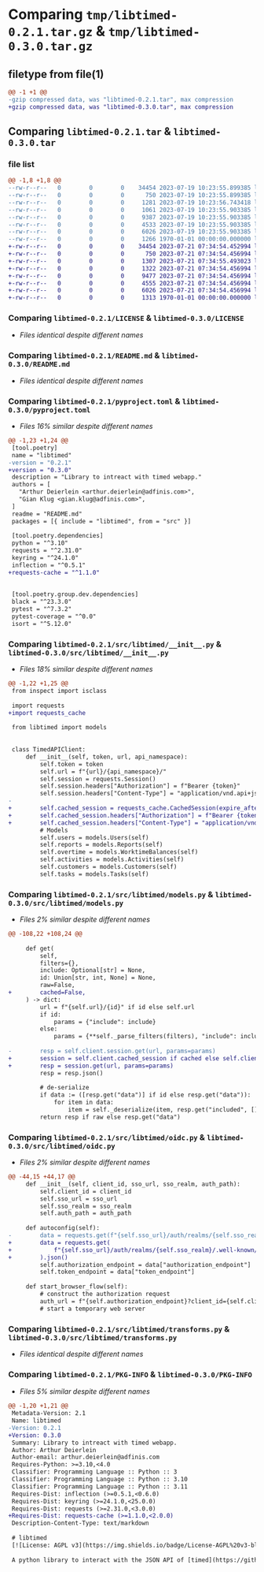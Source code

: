 # Comparing `tmp/libtimed-0.2.1.tar.gz` & `tmp/libtimed-0.3.0.tar.gz`

## filetype from file(1)

```diff
@@ -1 +1 @@
-gzip compressed data, was "libtimed-0.2.1.tar", max compression
+gzip compressed data, was "libtimed-0.3.0.tar", max compression
```

## Comparing `libtimed-0.2.1.tar` & `libtimed-0.3.0.tar`

### file list

```diff
@@ -1,8 +1,8 @@
--rw-r--r--   0        0        0    34454 2023-07-19 10:23:55.899385 libtimed-0.2.1/LICENSE
--rw-r--r--   0        0        0      750 2023-07-19 10:23:55.899385 libtimed-0.2.1/README.md
--rw-r--r--   0        0        0     1281 2023-07-19 10:23:56.743418 libtimed-0.2.1/pyproject.toml
--rw-r--r--   0        0        0     1061 2023-07-19 10:23:55.903385 libtimed-0.2.1/src/libtimed/__init__.py
--rw-r--r--   0        0        0     9387 2023-07-19 10:23:55.903385 libtimed-0.2.1/src/libtimed/models.py
--rw-r--r--   0        0        0     4533 2023-07-19 10:23:55.903385 libtimed-0.2.1/src/libtimed/oidc.py
--rw-r--r--   0        0        0     6026 2023-07-19 10:23:55.903385 libtimed-0.2.1/src/libtimed/transforms.py
--rw-r--r--   0        0        0     1266 1970-01-01 00:00:00.000000 libtimed-0.2.1/PKG-INFO
+-rw-r--r--   0        0        0    34454 2023-07-21 07:34:54.452994 libtimed-0.3.0/LICENSE
+-rw-r--r--   0        0        0      750 2023-07-21 07:34:54.456994 libtimed-0.3.0/README.md
+-rw-r--r--   0        0        0     1307 2023-07-21 07:34:55.493023 libtimed-0.3.0/pyproject.toml
+-rw-r--r--   0        0        0     1322 2023-07-21 07:34:54.456994 libtimed-0.3.0/src/libtimed/__init__.py
+-rw-r--r--   0        0        0     9477 2023-07-21 07:34:54.456994 libtimed-0.3.0/src/libtimed/models.py
+-rw-r--r--   0        0        0     4555 2023-07-21 07:34:54.456994 libtimed-0.3.0/src/libtimed/oidc.py
+-rw-r--r--   0        0        0     6026 2023-07-21 07:34:54.456994 libtimed-0.3.0/src/libtimed/transforms.py
+-rw-r--r--   0        0        0     1313 1970-01-01 00:00:00.000000 libtimed-0.3.0/PKG-INFO
```

### Comparing `libtimed-0.2.1/LICENSE` & `libtimed-0.3.0/LICENSE`

 * *Files identical despite different names*

### Comparing `libtimed-0.2.1/README.md` & `libtimed-0.3.0/README.md`

 * *Files identical despite different names*

### Comparing `libtimed-0.2.1/pyproject.toml` & `libtimed-0.3.0/pyproject.toml`

 * *Files 16% similar despite different names*

```diff
@@ -1,23 +1,24 @@
 [tool.poetry]
 name = "libtimed"
-version = "0.2.1"
+version = "0.3.0"
 description = "Library to intreact with timed webapp."
 authors = [
   "Arthur Deierlein <arthur.deierlein@adfinis.com>",
   "Gian Klug <gian.klug@adfinis.com>",
 ]
 readme = "README.md"
 packages = [{ include = "libtimed", from = "src" }]
 
 [tool.poetry.dependencies]
 python = "^3.10"
 requests = "^2.31.0"
 keyring = "^24.1.0"
 inflection = "^0.5.1"
+requests-cache = "^1.1.0"
 
 
 [tool.poetry.group.dev.dependencies]
 black = "^23.3.0"
 pytest = "^7.3.2"
 pytest-coverage = "^0.0"
 isort = "^5.12.0"
```

### Comparing `libtimed-0.2.1/src/libtimed/__init__.py` & `libtimed-0.3.0/src/libtimed/__init__.py`

 * *Files 18% similar despite different names*

```diff
@@ -1,22 +1,25 @@
 from inspect import isclass
 
 import requests
+import requests_cache
 
 from libtimed import models
 
 
 class TimedAPIClient:
     def __init__(self, token, url, api_namespace):
         self.token = token
         self.url = f"{url}/{api_namespace}/"
         self.session = requests.Session()
         self.session.headers["Authorization"] = f"Bearer {token}"
         self.session.headers["Content-Type"] = "application/vnd.api+json"
-
+        self.cached_session = requests_cache.CachedSession(expire_after=60 * 60 * 24)
+        self.cached_session.headers["Authorization"] = f"Bearer {token}"
+        self.cached_session.headers["Content-Type"] = "application/vnd.api+json"
         # Models
         self.users = models.Users(self)
         self.reports = models.Reports(self)
         self.overtime = models.WorktimeBalances(self)
         self.activities = models.Activities(self)
         self.customers = models.Customers(self)
         self.tasks = models.Tasks(self)
```

### Comparing `libtimed-0.2.1/src/libtimed/models.py` & `libtimed-0.3.0/src/libtimed/models.py`

 * *Files 2% similar despite different names*

```diff
@@ -108,22 +108,24 @@
 
     def get(
         self,
         filters={},
         include: Optional[str] = None,
         id: Union[str, int, None] = None,
         raw=False,
+        cached=False,
     ) -> dict:
         url = f"{self.url}/{id}" if id else self.url
         if id:
             params = {"include": include}
         else:
             params = {**self._parse_filters(filters), "include": include}
 
-        resp = self.client.session.get(url, params=params)
+        session = self.client.cached_session if cached else self.client.session
+        resp = session.get(url, params=params)
         resp = resp.json()
 
         # de-serialize
         if data := ([resp.get("data")] if id else resp.get("data")):
             for item in data:
                 item = self._deserialize(item, resp.get("included", []))
         return resp if raw else resp.get("data")
```

### Comparing `libtimed-0.2.1/src/libtimed/oidc.py` & `libtimed-0.3.0/src/libtimed/oidc.py`

 * *Files 2% similar despite different names*

```diff
@@ -44,15 +44,17 @@
     def __init__(self, client_id, sso_url, sso_realm, auth_path):
         self.client_id = client_id
         self.sso_url = sso_url
         self.sso_realm = sso_realm
         self.auth_path = auth_path
 
     def autoconfig(self):
-        data = requests.get(f"{self.sso_url}/auth/realms/{self.sso_realm}/.well-known/openid-configuration").json()
+        data = requests.get(
+            f"{self.sso_url}/auth/realms/{self.sso_realm}/.well-known/openid-configuration"
+        ).json()
         self.authorization_endpoint = data["authorization_endpoint"]
         self.token_endpoint = data["token_endpoint"]
 
     def start_browser_flow(self):
         # construct the authorization request
         auth_url = f"{self.authorization_endpoint}?client_id={self.client_id}&response_type=code&scope=openid&redirect_uri=http://localhost:5000/{self.auth_path}"
         # start a temporary web server
```

### Comparing `libtimed-0.2.1/src/libtimed/transforms.py` & `libtimed-0.3.0/src/libtimed/transforms.py`

 * *Files identical despite different names*

### Comparing `libtimed-0.2.1/PKG-INFO` & `libtimed-0.3.0/PKG-INFO`

 * *Files 5% similar despite different names*

```diff
@@ -1,20 +1,21 @@
 Metadata-Version: 2.1
 Name: libtimed
-Version: 0.2.1
+Version: 0.3.0
 Summary: Library to intreact with timed webapp.
 Author: Arthur Deierlein
 Author-email: arthur.deierlein@adfinis.com
 Requires-Python: >=3.10,<4.0
 Classifier: Programming Language :: Python :: 3
 Classifier: Programming Language :: Python :: 3.10
 Classifier: Programming Language :: Python :: 3.11
 Requires-Dist: inflection (>=0.5.1,<0.6.0)
 Requires-Dist: keyring (>=24.1.0,<25.0.0)
 Requires-Dist: requests (>=2.31.0,<3.0.0)
+Requires-Dist: requests-cache (>=1.1.0,<2.0.0)
 Description-Content-Type: text/markdown
 
 # libtimed
 [![License: AGPL v3](https://img.shields.io/badge/License-AGPL%20v3-blue.svg)](https://www.gnu.org/licenses/agpl-3.0)
 
 A python library to interact with the JSON API of [timed](https://github.com/adfinis/timed-backend). It authenticates using a custom OIDC browser flow, locally on your machine.
```

